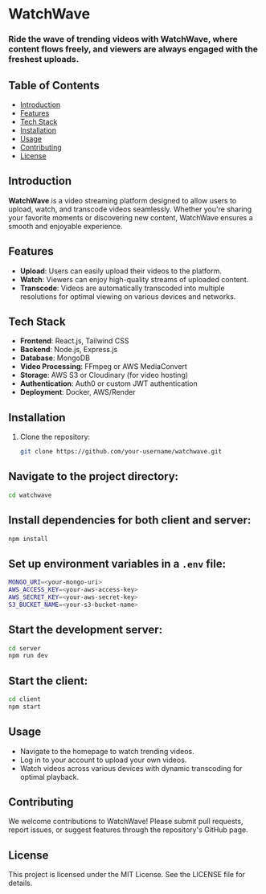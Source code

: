 # WatchWave

### Ride the wave of trending videos with WatchWave, where content flows freely, and viewers are always engaged with the freshest uploads.

## Table of Contents
- [Introduction](#introduction)
- [Features](#features)
- [Tech Stack](#tech-stack)
- [Installation](#installation)
- [Usage](#usage)
- [Contributing](#contributing)
- [License](#license)

## Introduction
**WatchWave** is a video streaming platform designed to allow users to upload, watch, and transcode videos seamlessly. Whether you're sharing your favorite moments or discovering new content, WatchWave ensures a smooth and enjoyable experience.

## Features
- **Upload**: Users can easily upload their videos to the platform.
- **Watch**: Viewers can enjoy high-quality streams of uploaded content.
- **Transcode**: Videos are automatically transcoded into multiple resolutions for optimal viewing on various devices and networks.

## Tech Stack
- **Frontend**: React.js, Tailwind CSS
- **Backend**: Node.js, Express.js
- **Database**: MongoDB
- **Video Processing**: FFmpeg or AWS MediaConvert
- **Storage**: AWS S3 or Cloudinary (for video hosting)
- **Authentication**: Auth0 or custom JWT authentication
- **Deployment**: Docker, AWS/Render

## Installation

1. Clone the repository:
   ```bash
   git clone https://github.com/your-username/watchwave.git
   ```

## Navigate to the project directory:

```bash
cd watchwave
```

## Install dependencies for both client and server:

```bash
npm install
```

## Set up environment variables in a `.env` file:

```bash
MONGO_URI=<your-mongo-uri>
AWS_ACCESS_KEY=<your-aws-access-key>
AWS_SECRET_KEY=<your-aws-secret-key>
S3_BUCKET_NAME=<your-s3-bucket-name>
```

## Start the development server:

```bash
cd server
npm run dev
```

## Start the client:

```bash
cd client
npm start
```

## Usage

- Navigate to the homepage to watch trending videos.
- Log in to your account to upload your own videos.
- Watch videos across various devices with dynamic transcoding for optimal playback.

## Contributing

We welcome contributions to WatchWave! Please submit pull requests, report issues, or suggest features through the repository's GitHub page.

## License

This project is licensed under the MIT License. See the LICENSE file for details.

